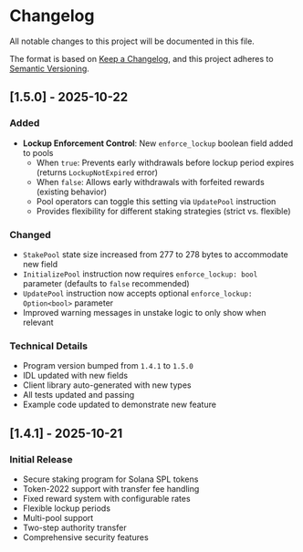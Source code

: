 # Changelog

All notable changes to this project will be documented in this file.

The format is based on [Keep a Changelog](https://keepachangelog.com/en/1.0.0/),
and this project adheres to [Semantic Versioning](https://semver.org/spec/v2.0.0.html).

## [1.5.0] - 2025-10-22

### Added
- **Lockup Enforcement Control**: New `enforce_lockup` boolean field added to pools
  - When `true`: Prevents early withdrawals before lockup period expires (returns `LockupNotExpired` error)
  - When `false`: Allows early withdrawals with forfeited rewards (existing behavior)
  - Pool operators can toggle this setting via `UpdatePool` instruction
  - Provides flexibility for different staking strategies (strict vs. flexible)

### Changed
- `StakePool` state size increased from 277 to 278 bytes to accommodate new field
- `InitializePool` instruction now requires `enforce_lockup: bool` parameter (defaults to `false` recommended)
- `UpdatePool` instruction now accepts optional `enforce_lockup: Option<bool>` parameter
- Improved warning messages in unstake logic to only show when relevant

### Technical Details
- Program version bumped from `1.4.1` to `1.5.0`
- IDL updated with new fields
- Client library auto-generated with new types
- All tests updated and passing
- Example code updated to demonstrate new feature

## [1.4.1] - 2025-10-21

### Initial Release
- Secure staking program for Solana SPL tokens
- Token-2022 support with transfer fee handling
- Fixed reward system with configurable rates
- Flexible lockup periods
- Multi-pool support
- Two-step authority transfer
- Comprehensive security features
